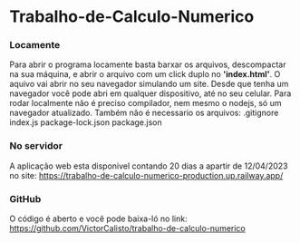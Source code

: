 # Trabalho-de-Calculo-Numerico

### Locamente
Para abrir o programa locamente basta barxar os arquivos, descompactar na sua máquina, e abrir o arquivo com um click duplo no **'index.html'**. O aquivo vai abrir no seu navegador simulando um site. Desde que tenha um navegador você pode abri em qualquer dispositivo, até no seu celular. Para rodar localmente não é preciso compilador, nem mesmo o nodejs, só um navegador atualizado. Também não é necessario os arquivos:
.gitignore
index.js
package-lock.json
package.json

### No servidor
A aplicação web esta disponivel contando 20 dias a apartir de 12/04/2023 no site:
https://trabalho-de-calculo-numerico-production.up.railway.app/

### GitHub
O código é aberto e você pode baixa-ló no link:
https://github.com/VictorCalisto/trabalho-de-calculo-numerico
